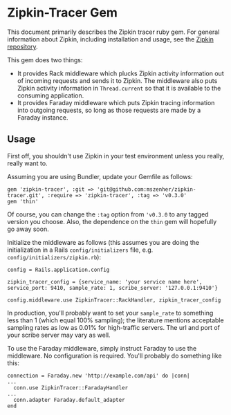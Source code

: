 # Zipkin-Tracer Gem
This document primarily describes the Zipkin tracer ruby gem.  For general information about Zipkin, including installation 
and usage, see the [Zipkin repository](https://github.com/twitter/zipkin).

This gem does two things:

* It provides Rack middleware which plucks Zipkin activity information out of incoming requests and sends it to 
Zipkin.  The middleware also puts Zipkin activity information in `Thread.current` so that it is available to the consuming
application.
* It provides Faraday middleware which puts Zipkin tracing information into outgoing requests, so long as those requests are made by a Faraday instance.

## Usage
First off, you shouldn't use Zipkin in your test environment unless you really, really want to.

Assuming you are using Bundler, update your Gemfile as follows:
```
gem 'zipkin-tracer', :git => 'git@github.com:mszenher/zipkin-tracer.git', :require => 'zipkin-tracer', :tag => 'v0.3.0'
gem 'thin'
```
Of course, you can change the `:tag` option from `'v0.3.0` to any tagged version you choose.  Also, the dependence on the `thin`
gem will hopefully go away soon.

Initialize the middleware as follows (this assumes you are doing the initialization in a Rails `config/initializers` file, e.g. 
`config/initializers/zipkin.rb`):
```
config = Rails.application.config

zipkin_tracer_config = {service_name: 'your service name here', service_port: 9410, sample_rate: 1, scribe_server: '127.0.0.1:9410'}

config.middleware.use ZipkinTracer::RackHandler, zipkin_tracer_config
```

In production, you'll probably want to set your `sample_rate` to something less than 1 (which equal 100% sampling); the 
literature mentions acceptable sampling rates as low as 0.01% for high-traffic servers.  The url and port of your scribe server may vary as well.

To use the Faraday middleware, simply instruct Faraday to use the middleware.  No configuration is required.  You'll probably do something like this:
```
connection = Faraday.new 'http://example.com/api' do |conn|
...
  conn.use ZipkinTracer::FaradayHandler
...
  conn.adapter Faraday.default_adapter
end
```
